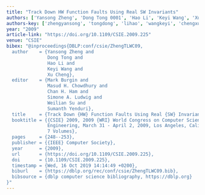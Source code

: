 ```yaml
---
title: "Track Down HW Function Faults Using Real SW Invariants"
authors: ['Yansong Zheng', 'Dong Tong 0001', 'Hao Li', 'Keyi Wang', 'Xu Cheng 0001']
authors-key: ['zhengyansong', 'tongdong', 'lihao', 'wangkeyi', 'chengxu']
year: "2009"
article-link: "https://doi.org/10.1109/CSIE.2009.225"
venue: "CSIE"
bibex: "@inproceedings{DBLP:conf/csie/ZhengTLWC09,
  author    = {Yansong Zheng and
               Dong Tong and
               Hao Li and
               Keyi Wang and
               Xu Cheng},
  editor    = {Mark Burgin and
               Masud H. Chowdhury and
               Chan H. Ham and
               Simone A. Ludwig and
               Weilian Su and
               Sumanth Yenduri},
  title     = {Track Down {HW} Function Faults Using Real {SW} Invariants},
  booktitle = {{CSIE} 2009, 2009 {WRI} World Congress on Computer Science and Information
               Engineering, March 31 - April 2, 2009, Los Angeles, California, USA,
               7 Volumes},
  pages     = {248--253},
  publisher = {{IEEE} Computer Society},
  year      = {2009},
  url       = {https://doi.org/10.1109/CSIE.2009.225},
  doi       = {10.1109/CSIE.2009.225},
  timestamp = {Wed, 16 Oct 2019 14:14:49 +0200},
  biburl    = {https://dblp.org/rec/conf/csie/ZhengTLWC09.bib},
  bibsource = {dblp computer science bibliography, https://dblp.org}
}"
---
```

